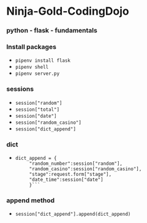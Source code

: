 # Ninja-Gold-CodingDojo
### python - flask - fundamentals
### Install packages
* ```pipenv install flask```
* ```pipenv shell```
* ```pipenv server.py```
### sessions
* ```session["random"]``` 
* ```session["total"] ```
* ```session["date"] ```
* ```session["random_casino"] ```
* ```session["dict_append"]```
### dict
*  ```
   dict_append = {
        "random_number":session["random"],
        "random_casino":session["random_casino"],
        "stage":request.form["stage"],
        "date_time":session["date"]
        }```
### append method
* ```session["dict_append"].append(dict_append)```
